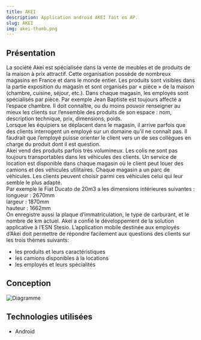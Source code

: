```yaml
---
title: AKEI
description: Application android AKEI fait en AP.
slug: AKEI
img: akei-thumb.png
---
```


## Présentation

La société Akei est spécialisée dans la vente de meubles et de produits de la maison à prix attractif. Cette
organisation possède de nombreux magasins en France et dans le monde entier.
Les produits sont visibles dans la partie exposition du magasin et sont organisés par « pièce » de la maison
(chambre, cuisine, séjour, etc.). Dans chaque magasin, les employés sont spécialisés par pièce.
Par exemple Jean Baptiste est toujours affecté a l’espace chambre. Il doit connaître, ou du moins pouvoir
renseigner au mieux les clients sur l’ensemble des produits de son espace : nom, description technique, prix,
dimensions, poids.  
Lorsque les équipiers se déplacent dans le magasin, il arrive parfois que des clients interrogent un employé
sur un domaine qu’il ne connaît pas. Il faudrait que l’employé puisse orienter le client vers un de ses
collègues en charge du produit dont il est question.  
Akei vend des produits parfois très volumineux. Les colis ne sont pas toujours transportables dans les
véhicules des clients. Un service de location est disponible dans chaque magasin où le client peut louer des
camions et des véhicules utilitaires. Chaque magasin a un parc de véhicules. Les clients peuvent choisir
parmi ces véhicules celui qui leur semble le plus adapté.  
Par exemple le Fiat Ducato de 20m3 a les dimensions intérieures suivantes :
longueur : 2670mm  
largeur : 1870mm  
hauteur : 1662mm  
On enregistre aussi la plaque d’immatriculation, le type de carburant, et le nombre de km actuel.
Akei a confié le développement de la solution applicative à l’ESN Stesio.
L’application mobile destinée aux employés d’Akei doit permettre de répondre facilement aux questions des
clients sur les trois thèmes suivants:
- les produits et leurs caractéristiques
- les camions disponibles à la locations
- les employés et leurs spécialités

## Conception
![Diagramme](/images/akei/diagramme.png)


## Technologies utilisées

- Android
